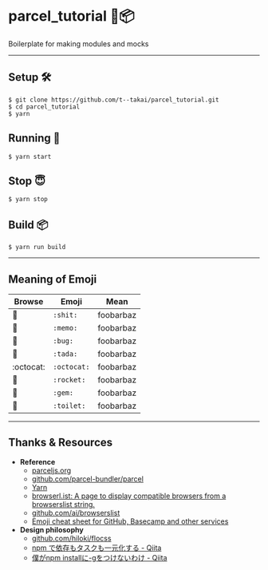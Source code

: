 # parcel_tutorial 🚀📦
Boilerplate for making modules and mocks

***

## Setup 🛠

```
$ git clone https://github.com/t--takai/parcel_tutorial.git
$ cd parcel_tutorial
$ yarn
```

## Running 🚀

```
$ yarn start
```

## Stop 😇

```
$ yarn stop
```

## Build 📦

```
$ yarn run build
```

***

## Meaning of Emoji

| Browse    | Emoji       | Mean      |
| --------- | ----------- | --------- |
| :shit:    | `:shit:`    | foobarbaz |
| :memo:    | `:memo:`    | foobarbaz |
| :bug:     | `:bug:`     | foobarbaz |
| :tada:    | `:tada:`    | foobarbaz |
| :octocat: | `:octocat:` | foobarbaz |
| :rocket:  | `:rocket:`  | foobarbaz |
| :gem:     | `:gem:`     | foobarbaz |
| :toilet:  | `:toilet:`  | foobarbaz |

***

## Thanks & Resources

* **Reference**
    * [parceljs.org](https://parceljs.org/)
    * [github.com/parcel-bundler/parcel](https://github.com/parcel-bundler/parcel)
    * [Yarn](https://yarnpkg.com/ja/)
    * [browserl.ist: A page to display compatible browsers from a browserslist string.](http://browserl.ist/?q=%3E+10%25+in+JP%2C+last+2+major+versions%2C+last+2+versions%2C+not+%3C+5%25%2C+ie+%3E%3D+11%2C+Firefox+ESR%2C+last+3+Edge+major+versions+)
    * [github.com/ai/browserslist](https://github.com/ai/browserslist)
    * [Emoji cheat sheet for GitHub, Basecamp and other services](https://www.webpagefx.com/tools/emoji-cheat-sheet/)
* **Design philosophy**
    * [github.com/hiloki/flocss](https://github.com/hiloki/flocss)
    * [npm で依存もタスクも一元化する - Qiita](http://qiita.com/Jxck_/items/efaff21b977ddc782971)
    * [僕がnpm installに-gをつけないわけ - Qiita](https://qiita.com/Mic-U/items/cd456d6bea72937464f8)
